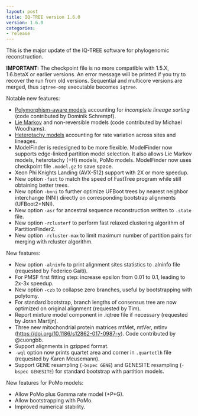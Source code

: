 ```yaml
---
layout: post
title: IQ-TREE version 1.6.0
version: 1.6.0
categories: 
- release
---
```



This is the major update of the IQ-TREE software for phylogenomic reconstruction. 

**IMPORTANT:** The checkpoint file is no more compatible with 1.5.X, 1.6.betaX or earlier versions. An error message will be printed if you try to recover the run from old versions. Sequential and multicore versions are merged, thus `iqtree-omp` executable becomes `iqtree`.

Notable new features:

* [Polymorphism-aware models](http://www.iqtree.org/doc/Polymorphism-Aware-Models)  accounting for _incomplete lineage sorting_ (code contributed by Dominik Schrempf).
* [Lie Markov](http://www.iqtree.org/doc/Substitution-Models#lie-markov-models) and non-reversible models (code contributed by Michael Woodhams).
* [Heterotachy models](http://www.iqtree.org/doc/Complex-Models#heterotachy-models) accounting for rate variation across sites and lineages.
* ModelFinder is redesigned to be more flexible. ModelFinder now supports edge-linked partition model selection. It also allows Lie Markov models, heterotachy (+H) models, PoMo models. ModelFinder now uses checkpoint file `.model.gz` to save space.
* Xeon Phi Knights Landing (AVX-512) support with 2X or more speedup.
* New option `-fast` to match the speed of FastTree program while still obtaining better trees.
* New option `-bnni` to further optimize UFBoot trees by nearest neighbor interchange (NNI) directly on corresponding bootstrap alignments (UFBoot2+NNI).
* New option `-asr` for ancestral sequence reconstruction written to `.state` file.
* New option `-rclusterf` to perform fast relaxed clustering algorithm of PartitionFinder2.
* New option `-rcluster-max` to limit maximum number of partition pairs for merging with rcluster algorithm.

New features:

* New option `-alninfo` to print alignment sites statistics to .alninfo file (requested by Federico Gaiti).
* For PMSF first fitting step: increase epsilon from 0.01 to 0.1, leading to 2x-3x speedup.
* New option `-czb` to collapse zero branches, useful by bootstrapping with polytomy.
* For standard bootstrap, branch lengths of consensus tree are now optimized on original alignment (requested by Tim).
* Report mixture model component in .iqtree file if necessary (requested by Joran Martijn).
* Three new mitochondrial protein matrices mtMet, mtVer, mtInv (<https://doi.org/10.1186/s12862-017-0987-y>). Code contributed by @cuongbb. 
* Support alignments in gzipped format.
* `-wql` option now prints quartet area and corner in `.quartetlh` file (requested by Karen Meusemann).
* Support GENE resampling (`-bspec GENE`) and GENESITE resampling (`-bspec GENESITE`) for standard bootstrap with partition models.

New features for PoMo models:

* Allow PoMo plus Gamma rate model (+P+G).
* Allow bootstrapping with PoMo.
* Improved numerical stability.

